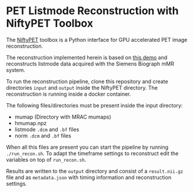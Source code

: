 # PET Listmode Reconstruction with NiftyPET Toolbox

The [NiftyPET](https://niftypet.readthedocs.io/en/latest/) toolbox is a Python interface for GPU accelerated PET image reconstruction.

The reconstruction implemented herein is based on [this demo](https://niftypet.readthedocs.io/en/latest/tutorials/demo/) and reconstructs listmode data acquired with the Siemens Biograph mMR system.

To run the reconstruction pipeline, clone this repository and create directories `input` and `output` inside the NiftyPET directory.
The reconstruction is running inside a docker container.

The following files/directories must be present inside the input directory:
- mumap (Directory with MRAC mumaps)
- hmumap.npz
- listmode `.dcm` and `.bf` files
- norm `.dcm` and `.bf` files


When all this files are present you can start the pipeline by running `./run_recon.sh`.
To adapt the timeframe settings to reconstruct edit the variables on top of `run_recon.sh`.

Results are written to the `output` directory and consist of a `result.nii.gz` file and
as `metadata.json` with timing information and reconstruction settings.
